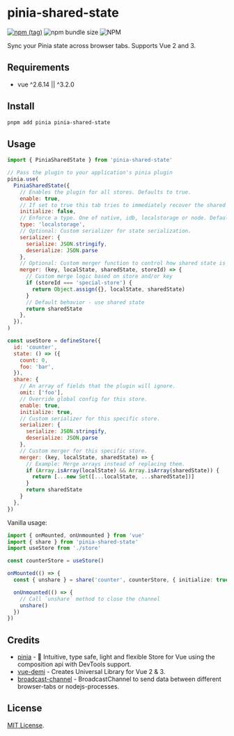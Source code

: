 # pinia-shared-state

[![npm (tag)](https://img.shields.io/npm/v/pinia-shared-state?style=flat&colorA=000000&colorB=000000)](https://www.npmjs.com/package/pinia-shared-state) ![npm bundle size](https://img.shields.io/bundlephobia/minzip/pinia-shared-state?style=flat&colorA=000000&colorB=000000) ![NPM](https://img.shields.io/npm/l/pinia-shared-state?style=flat&colorA=000000&colorB=000000)

Sync your Pinia state across browser tabs. Supports Vue 2 and 3.

## Requirements

- vue ^2.6.14 || ^3.2.0

## Install

```sh
pnpm add pinia pinia-shared-state
```

## Usage

```js
import { PiniaSharedState } from 'pinia-shared-state'

// Pass the plugin to your application's pinia plugin
pinia.use(
  PiniaSharedState({
    // Enables the plugin for all stores. Defaults to true.
    enable: true,
    // If set to true this tab tries to immediately recover the shared state from another tab. Defaults to true.
    initialize: false,
    // Enforce a type. One of native, idb, localstorage or node. Defaults to native.
    type: 'localstorage',
    // Optional: Custom serializer for state serialization.
    serializer: {
      serialize: JSON.stringify,
      deserialize: JSON.parse
    },
    // Optional: Custom merger function to control how shared state is merged on updates.
    merger: (key, localState, sharedState, storeId) => {
      // Custom merge logic based on store and/or key
      if (storeId === 'special-store') {
        return Object.assign({}, localState, sharedState)
      }
      // Default behavior - use shared state
      return sharedState
    },
  }),
)
```

```js
const useStore = defineStore({
  id: 'counter',
  state: () => ({
    count: 0,
    foo: 'bar',
  }),
  share: {
    // An array of fields that the plugin will ignore.
    omit: ['foo'],
    // Override global config for this store.
    enable: true,
    initialize: true,
    // Custom serializer for this specific store.
    serializer: {
      serialize: JSON.stringify,
      deserialize: JSON.parse
    },
    // Custom merger for this specific store.
    merger: (key, localState, sharedState) => {
      // Example: Merge arrays instead of replacing them.
      if (Array.isArray(localState) && Array.isArray(sharedState)) {
        return [...new Set([...localState, ...sharedState])]
      }
      return sharedState
    }
  },
})
```

Vanilla usage:

```ts
import { onMounted, onUnmounted } from 'vue'
import { share } from 'pinia-shared-state'
import useStore from './store'

const counterStore = useStore()

onMounted(() => {
  const { unshare } = share('counter', counterStore, { initialize: true })

  onUnmounted(() => {
    // Call `unshare` method to close the channel
    unshare()
  })
})
```

## Credits

- [pinia](https://pinia.esm.dev/) - 🍍 Intuitive, type safe, light and flexible Store for Vue using the composition api with DevTools support.
- [vue-demi](https://github.com/vueuse/vue-demi/) - Creates Universal Library for Vue 2 & 3.
- [broadcast-channel](https://github.com/pubkey/broadcast-channel) - BroadcastChannel to send data between different browser-tabs or nodejs-processes.

## License

[MIT License](http://opensource.org/licenses/MIT).

